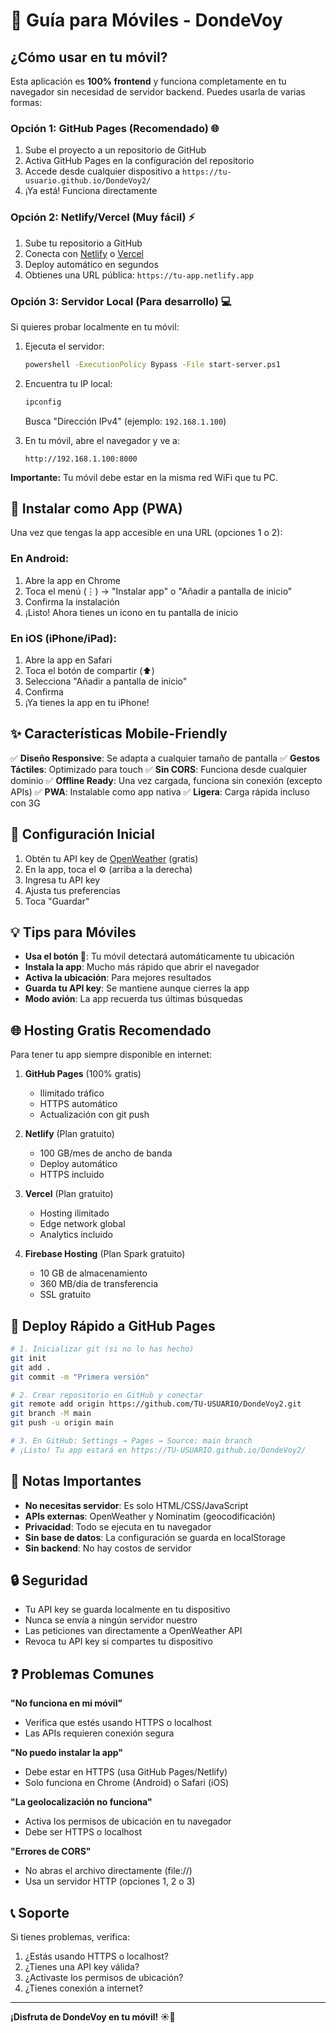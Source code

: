 # 📱 Guía para Móviles - DondeVoy

## ¿Cómo usar en tu móvil?

Esta aplicación es **100% frontend** y funciona completamente en tu navegador sin necesidad de servidor backend. Puedes usarla de varias formas:

### Opción 1: GitHub Pages (Recomendado) 🌐

1. Sube el proyecto a un repositorio de GitHub
2. Activa GitHub Pages en la configuración del repositorio
3. Accede desde cualquier dispositivo a `https://tu-usuario.github.io/DondeVoy2/`
4. ¡Ya está! Funciona directamente

### Opción 2: Netlify/Vercel (Muy fácil) ⚡

1. Sube tu repositorio a GitHub
2. Conecta con [Netlify](https://netlify.com) o [Vercel](https://vercel.com)
3. Deploy automático en segundos
4. Obtienes una URL pública: `https://tu-app.netlify.app`

### Opción 3: Servidor Local (Para desarrollo) 💻

Si quieres probar localmente en tu móvil:

1. Ejecuta el servidor:
   ```bash
   powershell -ExecutionPolicy Bypass -File start-server.ps1
   ```

2. Encuentra tu IP local:
   ```bash
   ipconfig
   ```
   Busca "Dirección IPv4" (ejemplo: `192.168.1.100`)

3. En tu móvil, abre el navegador y ve a:
   ```
   http://192.168.1.100:8000
   ```

**Importante:** Tu móvil debe estar en la misma red WiFi que tu PC.

## 🎯 Instalar como App (PWA)

Una vez que tengas la app accesible en una URL (opciones 1 o 2):

### En Android:
1. Abre la app en Chrome
2. Toca el menú (⋮) → "Instalar app" o "Añadir a pantalla de inicio"
3. Confirma la instalación
4. ¡Listo! Ahora tienes un icono en tu pantalla de inicio

### En iOS (iPhone/iPad):
1. Abre la app en Safari
2. Toca el botón de compartir (⬆️)
3. Selecciona "Añadir a pantalla de inicio"
4. Confirma
5. ¡Ya tienes la app en tu iPhone!

## ✨ Características Mobile-Friendly

✅ **Diseño Responsive**: Se adapta a cualquier tamaño de pantalla
✅ **Gestos Táctiles**: Optimizado para touch
✅ **Sin CORS**: Funciona desde cualquier dominio
✅ **Offline Ready**: Una vez cargada, funciona sin conexión (excepto APIs)
✅ **PWA**: Instalable como app nativa
✅ **Ligera**: Carga rápida incluso con 3G

## 🔧 Configuración Inicial

1. Obtén tu API key de [OpenWeather](https://openweathermap.org/api) (gratis)
2. En la app, toca el ⚙️ (arriba a la derecha)
3. Ingresa tu API key
4. Ajusta tus preferencias
5. Toca "Guardar"

## 💡 Tips para Móviles

- **Usa el botón 📍**: Tu móvil detectará automáticamente tu ubicación
- **Instala la app**: Mucho más rápido que abrir el navegador
- **Activa la ubicación**: Para mejores resultados
- **Guarda tu API key**: Se mantiene aunque cierres la app
- **Modo avión**: La app recuerda tus últimas búsquedas

## 🌐 Hosting Gratis Recomendado

Para tener tu app siempre disponible en internet:

1. **GitHub Pages** (100% gratis)
   - Ilimitado tráfico
   - HTTPS automático
   - Actualización con git push

2. **Netlify** (Plan gratuito)
   - 100 GB/mes de ancho de banda
   - Deploy automático
   - HTTPS incluido

3. **Vercel** (Plan gratuito)
   - Hosting ilimitado
   - Edge network global
   - Analytics incluido

4. **Firebase Hosting** (Plan Spark gratuito)
   - 10 GB de almacenamiento
   - 360 MB/día de transferencia
   - SSL gratuito

## 🚀 Deploy Rápido a GitHub Pages

```bash
# 1. Inicializar git (si no lo has hecho)
git init
git add .
git commit -m "Primera versión"

# 2. Crear repositorio en GitHub y conectar
git remote add origin https://github.com/TU-USUARIO/DondeVoy2.git
git branch -M main
git push -u origin main

# 3. En GitHub: Settings → Pages → Source: main branch
# ¡Listo! Tu app estará en https://TU-USUARIO.github.io/DondeVoy2/
```

## 📝 Notas Importantes

- **No necesitas servidor**: Es solo HTML/CSS/JavaScript
- **APIs externas**: OpenWeather y Nominatim (geocodificación)
- **Privacidad**: Todo se ejecuta en tu navegador
- **Sin base de datos**: La configuración se guarda en localStorage
- **Sin backend**: No hay costos de servidor

## 🔒 Seguridad

- Tu API key se guarda localmente en tu dispositivo
- Nunca se envía a ningún servidor nuestro
- Las peticiones van directamente a OpenWeather API
- Revoca tu API key si compartes tu dispositivo

## ❓ Problemas Comunes

**"No funciona en mi móvil"**
- Verifica que estés usando HTTPS o localhost
- Las APIs requieren conexión segura

**"No puedo instalar la app"**
- Debe estar en HTTPS (usa GitHub Pages/Netlify)
- Solo funciona en Chrome (Android) o Safari (iOS)

**"La geolocalización no funciona"**
- Activa los permisos de ubicación en tu navegador
- Debe ser HTTPS o localhost

**"Errores de CORS"**
- No abras el archivo directamente (file://)
- Usa un servidor HTTP (opciones 1, 2 o 3)

## 📞 Soporte

Si tienes problemas, verifica:
1. ¿Estás usando HTTPS o localhost?
2. ¿Tienes una API key válida?
3. ¿Activaste los permisos de ubicación?
4. ¿Tienes conexión a internet?

---

**¡Disfruta de DondeVoy en tu móvil! ☀️📍**
